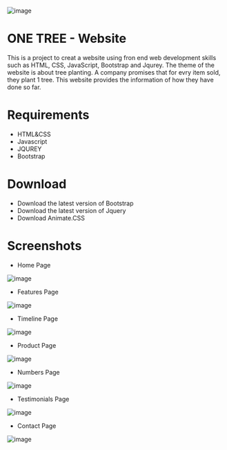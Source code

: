 ![image](https://github.com/xmChen24/one-tree/blob/master/image/One-Tree22.png)

ONE TREE - Website
=

This is a project to creat a website using fron end web development skills such as HTML, CSS, JavaScript, Bootstrap and Jqurey.
The theme of the website is about tree planting. A company promises that for evry item sold, they plant 1 tree. This website provides the information of how they have done so far.  
####

Requirements
=
* HTML&CSS
* Javascript
* JQUREY
* Bootstrap

Download
=
* Download the latest version of Bootstrap
* Download the latest version of Jquery
* Download Animate.CSS

Screenshots
=
* Home Page

![image](https://github.com/xmChen24/one-tree/blob/master/image/148183675.png)

* Features Page

![image](https://github.com/xmChen24/one-tree/blob/master/image/2.png)

* Timeline Page

![image](https://github.com/xmChen24/one-tree/blob/master/image/3.png)

* Product Page

![image](https://github.com/xmChen24/one-tree/blob/master/image/4.png)

* Numbers Page

![image](https://github.com/xmChen24/one-tree/blob/master/image/5.png)

* Testimonials Page

![image](https://github.com/xmChen24/one-tree/blob/master/image/6.png)

* Contact Page

![image](https://github.com/xmChen24/one-tree/blob/master/image/7.png)






